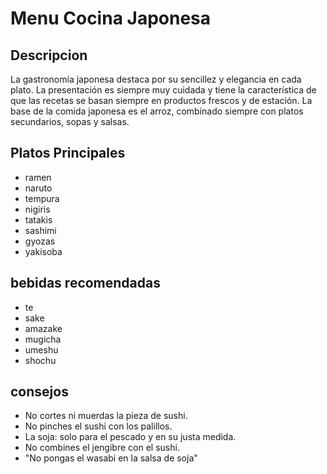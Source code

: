 # Menu Cocina Japonesa

## Descripcion
La gastronomía japonesa destaca por su sencillez y elegancia en cada plato. La presentación es siempre muy cuidada y tiene la característica de que las recetas se basan siempre en productos frescos y de estación. La base de la comida japonesa es el arroz, combinado siempre con platos secundarios, sopas y salsas.

## Platos Principales
- ramen
- naruto
- tempura
- nigiris
- tatakis
- sashimi
- gyozas
- yakisoba

## bebidas recomendadas
- te
- sake
- amazake
- mugicha
- umeshu
- shochu

## consejos
- No cortes ni muerdas la pieza de sushi.
- No pinches el sushi con los palillos.
- La soja: solo para el pescado y en su justa medida.
- No combines el jengibre con el sushi.
- "No pongas el wasabi en la salsa de soja"
